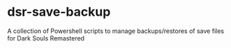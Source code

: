 # dsr-save-backup
A collection of Powershell scripts to manage backups/restores of save files for Dark Souls Remastered
